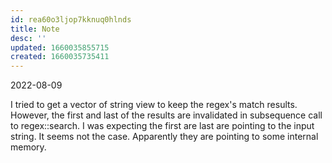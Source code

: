 ```yaml
---
id: rea60o3ljop7kknuq0hlnds
title: Note
desc: ''
updated: 1660035855715
created: 1660035735411
---
```


2022-08-09

I tried to get a vector of string view to keep the regex's match results. However, the first and last of the results are invalidated in subsequence call to regex::search. I was expecting the first are last are pointing to the input string. It seems not the case. Apparently they are pointing to some internal memory.